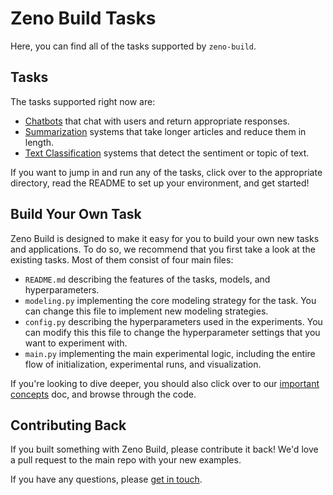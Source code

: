 # Zeno Build Tasks

Here, you can find all of the tasks supported by `zeno-build`.

## Tasks

The tasks supported right now are:

- [Chatbots](chatbot/) that chat with users and return appropriate responses.
- [Summarization](summarization/) systems that take longer articles and reduce
  them in length.
- [Text Classification](text_classification/) systems that detect the sentiment
  or topic of text.

If you want to jump in and run any of the tasks, click over to the appropriate
directory, read the README to set up your environment, and get
started!

## Build Your Own Task

Zeno Build is designed to make it easy for you to build your own new tasks and
applications. To do so, we recommend that you first take a look at the existing
tasks. Most of them consist of four main files:

- `README.md` describing the features of the tasks, models, and hyperparameters.
- `modeling.py` implementing the core modeling strategy for the task. You can
  change this file to implement new modeling strategies.
- `config.py` describing the hyperparameters used in the experiments. You can
  modify this this file to change the hyperparameter settings that you want to
  experiment with.
- `main.py` implementing the main experimental logic, including the entire flow
  of initialization, experimental runs, and visualization.

If you're looking to dive deeper, you should also click over to our [important
concepts](CONCEPTS.md) doc, and browse through the code.

## Contributing Back

If you built something with Zeno Build, please contribute it back! We'd love a
pull request to the main repo with your new examples.

If you have any questions, please [get in touch](../README.md#get-in-touch).
